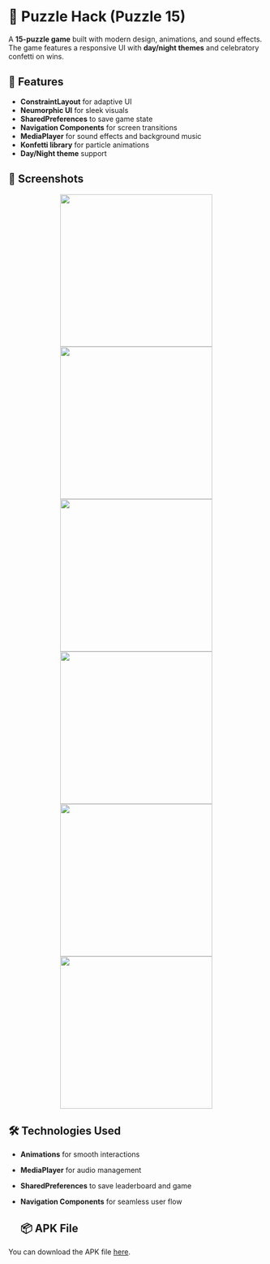 # 🧩 Puzzle Hack (Puzzle 15)

A **15-puzzle game** built with modern design, animations, and sound effects. The game features a responsive UI with **day/night themes** and celebratory confetti on wins.

## 🚀 Features
- **ConstraintLayout** for adaptive UI  
- **Neumorphic UI** for sleek visuals  
- **SharedPreferences** to save game state  
- **Navigation Components** for screen transitions  
- **MediaPlayer** for sound effects and background music  
- **Konfetti library** for particle animations  
- **Day/Night theme** support  

## 📸 Screenshots
<p align="center">
  <img src="./Screenshot_20241025_154713_PuzzleHack.jpg" width="300"/>
  <img src="./Screenshot_20241025_154718_PuzzleHack.jpg" width="300"/>
  <img src="./Screenshot_20241025_154957_PuzzleHack.jpg" width="300"/>
  <img src="./Screenshot_20241025_155004_PuzzleHack.jpg" width="300"/>
  <img src="./Screenshot_20241025_155011_PuzzleHack.jpg" width="300"/>
  <img src="./Screenshot_20241025_154723_PuzzleHack.jpg" width="300"/>
</p>

## 🛠️ Technologies Used
- **Animations** for smooth interactions  
- **MediaPlayer** for audio management  
- **SharedPreferences** to save leaderboard and game
- **Navigation Components** for seamless user flow  


   ## 📦 APK File
You can download the APK file [here](https://github.com/BoburjonMurodov/PuzzleHack/releases/download/release/app-release.apk).
